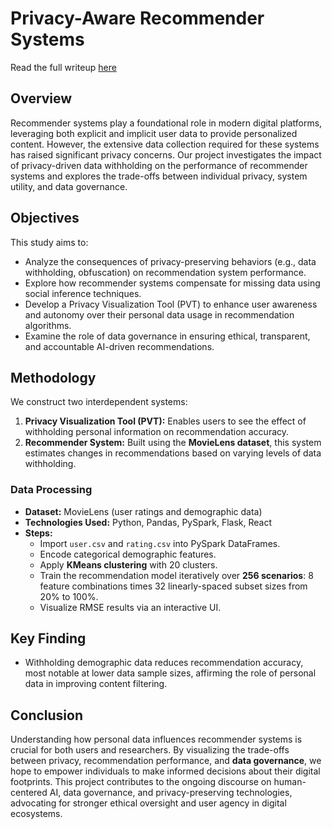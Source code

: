 # Privacy-Aware Recommender Systems
Read the full writeup [here](https://youtu.be/b0KKqEMGnR0?t=83)

## Overview
Recommender systems play a foundational role in modern digital platforms, leveraging both explicit and implicit user data to provide personalized content. However, the extensive data collection required for these systems has raised significant privacy concerns. Our project investigates the impact of privacy-driven data withholding on the performance of recommender systems and explores the trade-offs between individual privacy, system utility, and data governance.

## Objectives
This study aims to:
- Analyze the consequences of privacy-preserving behaviors (e.g., data withholding, obfuscation) on recommendation system performance.
- Explore how recommender systems compensate for missing data using social inference techniques.
- Develop a Privacy Visualization Tool (PVT) to enhance user awareness and autonomy over their personal data usage in recommendation algorithms.
- Examine the role of data governance in ensuring ethical, transparent, and accountable AI-driven recommendations.

## Methodology
We construct two interdependent systems:
1. **Privacy Visualization Tool (PVT):** Enables users to see the effect of withholding personal information on recommendation accuracy.
2. **Recommender System:** Built using the **MovieLens dataset**, this system estimates changes in recommendations based on varying levels of data withholding.

### Data Processing
- **Dataset:** MovieLens (user ratings and demographic data)
- **Technologies Used:** Python, Pandas, PySpark, Flask, React
- **Steps:**
  - Import `user.csv` and `rating.csv` into PySpark DataFrames.
  - Encode categorical demographic features.
  - Apply **KMeans clustering** with 20 clusters.
  - Train the recommendation model iteratively over **256 scenarios**: 8 feature combinations times 32 linearly-spaced subset sizes from 20% to 100%.
  - Visualize RMSE results via an interactive UI.

## Key Finding
- Withholding demographic data reduces recommendation accuracy, most notable at lower data sample sizes, affirming the role of personal data in improving content filtering.

## Conclusion
Understanding how personal data influences recommender systems is crucial for both users and researchers. By visualizing the trade-offs between privacy, recommendation performance, and **data governance**, we hope to empower individuals to make informed decisions about their digital footprints. This project contributes to the ongoing discourse on human-centered AI, data governance, and privacy-preserving technologies, advocating for stronger ethical oversight and user agency in digital ecosystems.
